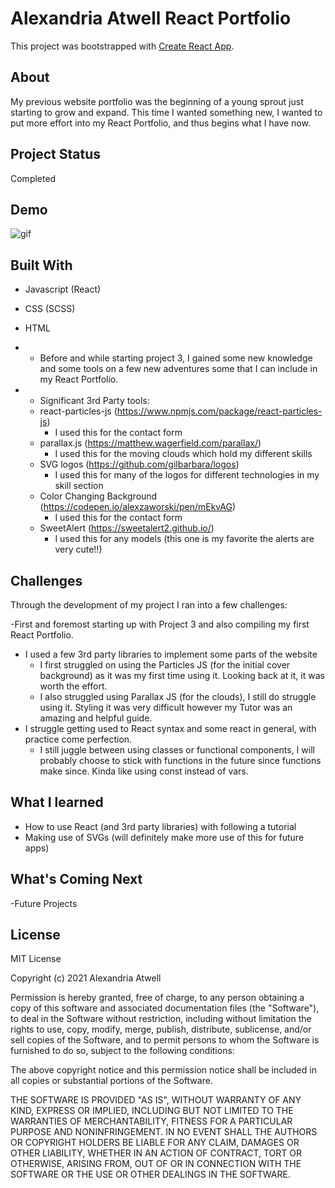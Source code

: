 # Alexandria Atwell React Portfolio

This project was bootstrapped with [Create React App](https://github.com/facebook/create-react-app).

## About

My previous website portfolio was the beginning of a young sprout just starting to grow and expand. This time I wanted something new, I wanted to put more effort into my React Portfolio, and thus begins what I have now.

## Project Status

Completed

## Demo

![gif](src/images/my-portfolio.gif)

## Built With

- Javascript (React)
- CSS (SCSS)
- HTML

- - Before and while starting project 3, I gained some new knowledge and some tools on a few new adventures some that I can include in my React Portfolio.

- - Significant 3rd Party tools:
  - react-particles-js (https://www.npmjs.com/package/react-particles-js)
    - I used this for the contact form
  - parallax.js (https://matthew.wagerfield.com/parallax/)
    - I used this for the moving clouds which hold my different skills
  - SVG logos (https://github.com/gilbarbara/logos)
    - I used this for many of the logos for different technologies in my skill section
  - Color Changing Background (https://codepen.io/alexzaworski/pen/mEkvAG)
    - I used this for the contact form
  - SweetAlert (https://sweetalert2.github.io/)
    - I used this for any models (this one is my favorite the alerts are very cute!!)

## Challenges

Through the development of my project I ran into a few challenges:

  -First and foremost starting up with Project 3 and also compiling my first React Portfolio.
- I used a few 3rd party libraries to implement some parts of the website
  - I first struggled on using the Particles JS (for the initial cover background) as it was my first time using it. Looking back at it, it was worth the effort.
  - I also struggled using Parallax JS (for the clouds), I still do struggle using it. Styling it was very difficult however my Tutor was an amazing and helpful guide.
- I struggle getting used to React syntax and some react in general, with practice come perfection.
  - I still juggle between using classes or functional components, I will probably choose to stick with functions in the future since functions make since. Kinda like using const instead of vars.

## What I learned

- How to use React (and 3rd party libraries) with following a tutorial
- Making use of SVGs (will definitely make more use of this for future apps)

## What's Coming Next

-Future Projects

## License

MIT License

Copyright (c) 2021 Alexandria Atwell

Permission is hereby granted, free of charge, to any person obtaining a copy
of this software and associated documentation files (the "Software"), to deal
in the Software without restriction, including without limitation the rights
to use, copy, modify, merge, publish, distribute, sublicense, and/or sell
copies of the Software, and to permit persons to whom the Software is
furnished to do so, subject to the following conditions:

The above copyright notice and this permission notice shall be included in all
copies or substantial portions of the Software.

THE SOFTWARE IS PROVIDED "AS IS", WITHOUT WARRANTY OF ANY KIND, EXPRESS OR
IMPLIED, INCLUDING BUT NOT LIMITED TO THE WARRANTIES OF MERCHANTABILITY,
FITNESS FOR A PARTICULAR PURPOSE AND NONINFRINGEMENT. IN NO EVENT SHALL THE
AUTHORS OR COPYRIGHT HOLDERS BE LIABLE FOR ANY CLAIM, DAMAGES OR OTHER
LIABILITY, WHETHER IN AN ACTION OF CONTRACT, TORT OR OTHERWISE, ARISING FROM,
OUT OF OR IN CONNECTION WITH THE SOFTWARE OR THE USE OR OTHER DEALINGS IN THE
SOFTWARE.
